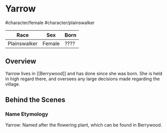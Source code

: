# Yarrow
#character/female #character/plainswalker 

Race | Sex | Born
-----|-----|-----
Plainswalker | Female | ????

## Overview
Yarrow lives in [[Berrywood]] and has done since she was born. She is held in high regard there, and oversees any large decisions made regarding the village.

## Behind the Scenes
### Name Etymology
Yarrow: Named after the flowering plant, which can be found in Berrywood.